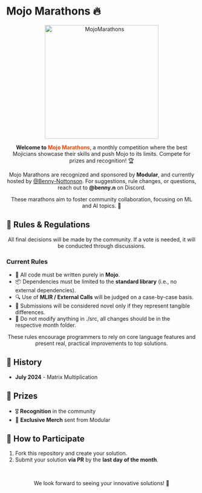 # Mojo Marathons 🔥

<p align="center">
  <img src="https://github.com/Benny-Nottonson/Mojo-Marathons/assets/112336374/36152a95-bc13-4a16-a11b-99b4fe5ee2de" alt="MojoMarathons" width="300">
</p>

<p align="center">
  <strong>Welcome to <span style="color: #ff4500;">Mojo Marathons</span></strong>, a monthly competition where the best Mojicians showcase their skills and push Mojo to its limits. Compete for prizes and recognition! 🏆
</p>

<p align="center">
  Mojo Marathons are recognized and sponsored by <strong>Modular</strong>, and currently hosted by <a href="https://github.com/Benny-Nottonson">@Benny-Nottonson</a>. For suggestions, rule changes, or questions, reach out to <strong>@benny.n</strong> on Discord.
</p>

<p align="center">
  These marathons aim to foster community collaboration, focusing on ML and AI topics. 🤖
</p>

## 📜 Rules & Regulations

<p align="center">
  All final decisions will be made by the community. If a vote is needed, it will be conducted through discussions.
</p>

### Current Rules

<ul>
  <li>📝 All code must be written purely in <strong>Mojo</strong>.</li>
  <li>📦 Dependencies must be limited to the <strong>standard library</strong> (i.e., no external dependencies).</li>
  <li>🔍 Use of <strong>MLIR / External Calls</strong> will be judged on a case-by-case basis.</li>
  <li>🌟 Submissions will be considered novel only if they represent tangible differences.</li>
  <li>🤖 Do not modify anything in ./src, all changes should be in the respective month folder.</li>
</ul>

<p align="center">
  These rules encourage programmers to rely on core language features and present real, practical improvements to top solutions.
</p>

## 📅 History

<ul>
  <li><strong>July 2024</strong> - Matrix Multiplication</li>
</ul>

## 🏅 Prizes

<ul>
  <li>🎖️ <strong>Recognition</strong> in the community</li>
  <li>🏅 <strong>Exclusive Merch</strong> sent from Modular</li>
</ul>

## 📢 How to Participate

<ol>
  <li>Fork this repository and create your solution.</li>
  <li>Submit your solution <strong>via PR</strong> by the <strong>last day of the month</strong>.</li>
</ol>
<br />
<p align="center">
  We look forward to seeing your innovative solutions! 🚀
</p>
